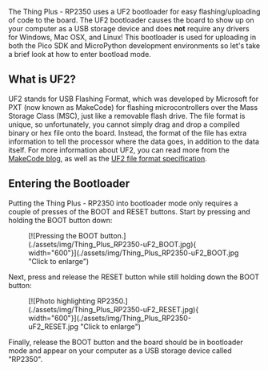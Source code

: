 



The Thing Plus - RP2350 uses a UF2 bootloader for easy flashing/uploading of code to the board. The UF2 bootloader causes the board to show up on your computer as a USB storage device and does <b>not</b> require any drivers for Windows, Mac OSX, and Linux! This bootloader is used for uploading in both the Pico SDK and MicroPython development environments so let's take a brief look at how to enter bootload mode.

## What is UF2?

UF2 stands for USB Flashing Format, which was developed by Microsoft for PXT (now known as MakeCode) for flashing microcontrollers over the Mass Storage Class (MSC), just like a removable flash drive. The file format is unique, so unfortunately, you cannot simply drag and drop a compiled binary or hex file onto the board. Instead, the format of the file has extra information to tell the processor where the data goes, in addition to the data itself. For more information about UF2, you can read more from the [MakeCode blog](https://makecode.com/blog/one-chip-to-flash-them-all), as well as the [UF2 file format specification](https://github.com/Microsoft/uf2).

## Entering the Bootloader

Putting the Thing Plus - RP2350 into bootloader mode only requires a couple of presses of the BOOT and RESET buttons. Start by pressing and holding the BOOT button down:

<figure markdown>
[![Pressing the BOOT button.](./assets/img/Thing_Plus_RP2350-uF2_BOOT.jpg){ width="600"}](./assets/img/Thing_Plus_RP2350-uF2_BOOT.jpg "Click to enlarge")
</figure>

Next, press and release the RESET button while still holding down the BOOT button:

<figure markdown>
[![Photo highlighting RP2350.](./assets/img/Thing_Plus_RP2350-uF2_RESET.jpg){ width="600"}](./assets/img/Thing_Plus_RP2350-uF2_RESET.jpg "Click to enlarge")
</figure>

Finally, release the BOOT button and the board should be in bootloader mode and appear on your computer as a USB storage device called "RP2350".